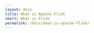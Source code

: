 ```yaml
---
layout: docs
title: What is Apache Flink
short: What is Flink
permalink: /docs/what-is-apache-flink/
---
```

